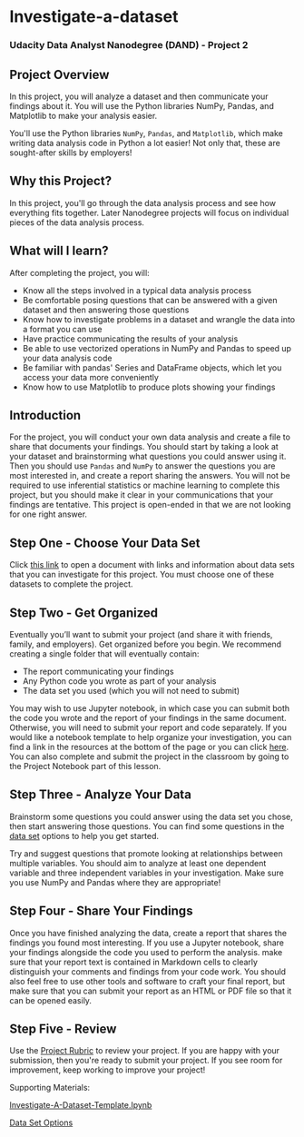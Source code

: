 # Investigate-a-dataset
### Udacity Data Analyst Nanodegree (DAND) - Project 2

## Project Overview
In this project, you will analyze a dataset and then communicate your findings about it. You will use the Python libraries NumPy, Pandas, and Matplotlib to make your analysis easier.

You'll use the Python libraries `NumPy`, `Pandas`, and `Matplotlib`, which make writing data analysis code in Python a lot easier! Not only that, these are sought-after skills by employers!

## Why this Project?
In this project, you'll go through the data analysis process and see how everything fits together. Later Nanodegree projects will focus on individual pieces of the data analysis process.

## What will I learn?
After completing the project, you will:
* Know all the steps involved in a typical data analysis process
* Be comfortable posing questions that can be answered with a given dataset and then answering those questions
* Know how to investigate problems in a dataset and wrangle the data into a format you can use
* Have practice communicating the results of your analysis
* Be able to use vectorized operations in NumPy and Pandas to speed up your data analysis code
* Be familiar with pandas' Series and DataFrame objects, which let you access your data more conveniently
* Know how to use Matplotlib to produce plots showing your findings

## Introduction
For the project, you will conduct your own data analysis and create a file to share that documents your findings. You should start by taking a look at your dataset and brainstorming what questions you could answer using it. Then you should use `Pandas` and `NumPy` to answer the questions you are most interested in, and create a report sharing the answers. You will not be required to use inferential statistics or machine learning to complete this project, but you should make it clear in your communications that your findings are tentative. This project is open-ended in that we are not looking for one right answer.

## Step One - Choose Your Data Set
Click [this link](https://docs.google.com/document/d/e/2PACX-1vTlVmknRRnfy_4eTrjw5hYGaiQim5ctr9naaRd4V9du2B5bxpd8FEH3KtDgp8qVekw7Cj1GLk1IXdZi/pub?embedded=True) to open a document with links and information about data sets that you can investigate for this project. You must choose one of these datasets to complete the project.

## Step Two - Get Organized
Eventually you’ll want to submit your project (and share it with friends, family, and employers). Get organized before you begin. We recommend creating a single folder that will eventually contain:

* The report communicating your findings
* Any Python code you wrote as part of your analysis
* The data set you used (which you will not need to submit)

You may wish to use Jupyter notebook, in which case you can submit both the code you wrote and the report of your findings in the same document. Otherwise, you will need to submit your report and code separately. If you would like a notebook template to help organize your investigation, you can find a link in the resources at the bottom of the page or you can click [here](https://s3.amazonaws.com/video.udacity-data.com/topher/2018/April/5ac7a08a_investigate-a-dataset-template.ipynb/investigate-a-dataset-template.ipynb.zip). You can also complete and submit the project in the classroom by going to the Project Notebook part of this lesson.


## Step Three - Analyze Your Data
Brainstorm some questions you could answer using the data set you chose, then start answering those questions. You can find some questions in the [data set](https://s3.amazonaws.com/video.udacity-data.com/topher/2018/July/5b57919a_data-set-options/data-set-options.pdf) options to help you get started.

Try and suggest questions that promote looking at relationships between multiple variables. You should aim to analyze at least one dependent variable and three independent variables in your investigation. Make sure you use NumPy and Pandas where they are appropriate!

## Step Four - Share Your Findings
Once you have finished analyzing the data, create a report that shares the findings you found most interesting. If you use a Jupyter notebook, share your findings alongside the code you used to perform the analysis. make sure that your report text is contained in Markdown cells to clearly distinguish your comments and findings from your code work. You should also feel free to use other tools and software to craft your final report, but make sure that you can submit your report as an HTML or PDF file so that it can be opened easily.

## Step Five - Review
Use the [Project Rubric](https://review.udacity.com/#!/rubrics/107/view) to review your project. If you are happy with your submission, then you're ready to submit your project. If you see room for improvement, keep working to improve your project!

Supporting Materials:

[Investigate-A-Dataset-Template.Ipynb](https://s3.amazonaws.com/video.udacity-data.com/topher/2018/April/5ac7a08a_investigate-a-dataset-template.ipynb/investigate-a-dataset-template.ipynb.zip)

[Data Set Options](https://s3.amazonaws.com/video.udacity-data.com/topher/2018/July/5b57919a_data-set-options/data-set-options.pdf)
